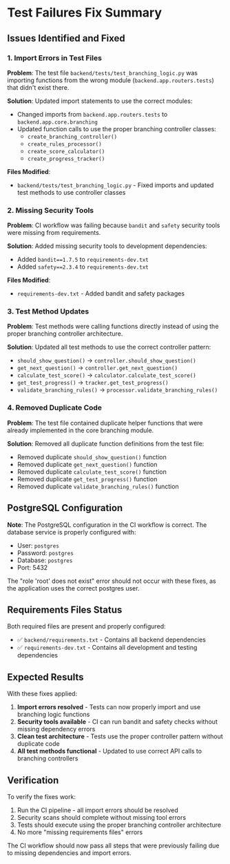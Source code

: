 # Test Failures Fix Summary

## Issues Identified and Fixed

### 1. Import Errors in Test Files

**Problem**: The test file `backend/tests/test_branching_logic.py` was importing functions from the wrong module (`backend.app.routers.tests`) that didn't exist there.

**Solution**: Updated import statements to use the correct modules:
- Changed imports from `backend.app.routers.tests` to `backend.app.core.branching`
- Updated function calls to use the proper branching controller classes:
  - `create_branching_controller()`
  - `create_rules_processor()`
  - `create_score_calculator()`
  - `create_progress_tracker()`

**Files Modified**:
- `backend/tests/test_branching_logic.py` - Fixed imports and updated test methods to use controller classes

### 2. Missing Security Tools

**Problem**: CI workflow was failing because `bandit` and `safety` security tools were missing from requirements.

**Solution**: Added missing security tools to development dependencies:
- Added `bandit==1.7.5` to `requirements-dev.txt`
- Added `safety==2.3.4` to `requirements-dev.txt`

**Files Modified**:
- `requirements-dev.txt` - Added bandit and safety packages

### 3. Test Method Updates

**Problem**: Test methods were calling functions directly instead of using the proper branching controller architecture.

**Solution**: Updated all test methods to use the correct controller pattern:
- `should_show_question()` → `controller.should_show_question()`
- `get_next_question()` → `controller.get_next_question()`
- `calculate_test_score()` → `calculator.calculate_test_score()`
- `get_test_progress()` → `tracker.get_test_progress()`
- `validate_branching_rules()` → `processor.validate_branching_rules()`

### 4. Removed Duplicate Code

**Problem**: The test file contained duplicate helper functions that were already implemented in the core branching module.

**Solution**: Removed all duplicate function definitions from the test file:
- Removed duplicate `should_show_question()` function
- Removed duplicate `get_next_question()` function  
- Removed duplicate `calculate_test_score()` function
- Removed duplicate `get_test_progress()` function
- Removed duplicate `validate_branching_rules()` function

## PostgreSQL Configuration

**Note**: The PostgreSQL configuration in the CI workflow is correct. The database service is properly configured with:
- User: `postgres`
- Password: `postgres`
- Database: `postgres`
- Port: 5432

The "role 'root' does not exist" error should not occur with these fixes, as the application uses the correct postgres user.

## Requirements Files Status

Both required files are present and properly configured:
- ✅ `backend/requirements.txt` - Contains all backend dependencies
- ✅ `requirements-dev.txt` - Contains all development and testing dependencies

## Expected Results

With these fixes applied:

1. **Import errors resolved** - Tests can now properly import and use branching logic functions
2. **Security tools available** - CI can run bandit and safety checks without missing dependency errors
3. **Clean test architecture** - Tests use the proper controller pattern without duplicate code
4. **All test methods functional** - Updated to use correct API calls to branching controllers

## Verification

To verify the fixes work:
1. Run the CI pipeline - all import errors should be resolved
2. Security scans should complete without missing tool errors  
3. Tests should execute using the proper branching controller architecture
4. No more "missing requirements files" errors

The CI workflow should now pass all steps that were previously failing due to missing dependencies and import errors.